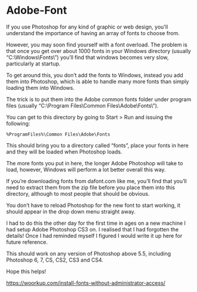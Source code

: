 # Adobe-Font




If you use Photoshop for any kind of graphic or web design, you'll understand the importance of having an array of fonts to choose from.

However, you may soon find yourself with a font overload. The problem is that once you get over about 1000 fonts in your Windows directory (usually “C:\Windows\Fonts\”) you’ll find that windows becomes very slow, particularly at startup.

To get around this, you don’t add the fonts to Windows, instead you add them into Photoshop, which is able to handle many more fonts than simply loading them into Windows.

The trick is to put them into the Adobe common fonts folder under program files (usually “C:\Program Files\Common Files\Adobe\Fonts\”).

You can get to this directory by going to Start > Run and issuing the following:

    %ProgramFiles%\Common Files\Adobe\Fonts

This should bring you to a directory called “fonts”, place your fonts in here and they will be loaded when Photoshop loads.

The more fonts you put in here, the longer Adobe Photoshop will take to load, however, Windows will perform a lot better overall this way.

If you’re downloading fonts from dafont.com like me, you’ll find that you’ll need to extract them from the zip file before you place them into this directory, although to most people that should be obvious.

You don’t have to reload Photoshop for the new font to start working, it should appear in the drop down menu straight away.

I had to do this the other day for the first time in ages on a new machine I had setup Adobe Photoshop CS3 on. I realised that I had forgotten the details! Once I had reminded myself I figured I would write it up here for future reference.

This should work on any version of Photoshop above 5.5, including Photoshop 6, 7, CS, CS2, CS3 and CS4.

Hope this helps!


https://woorkup.com/install-fonts-without-administrator-access/
